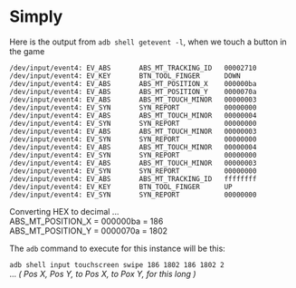 # Simply

Here is the output from `adb shell getevent -l`, when we touch a button in the game 

```
/dev/input/event4: EV_ABS       ABS_MT_TRACKING_ID   00002710
/dev/input/event4: EV_KEY       BTN_TOOL_FINGER      DOWN
/dev/input/event4: EV_ABS       ABS_MT_POSITION_X    000000ba
/dev/input/event4: EV_ABS       ABS_MT_POSITION_Y    0000070a
/dev/input/event4: EV_ABS       ABS_MT_TOUCH_MINOR   00000003
/dev/input/event4: EV_SYN       SYN_REPORT           00000000
/dev/input/event4: EV_ABS       ABS_MT_TOUCH_MINOR   00000004
/dev/input/event4: EV_SYN       SYN_REPORT           00000000
/dev/input/event4: EV_ABS       ABS_MT_TOUCH_MINOR   00000003
/dev/input/event4: EV_SYN       SYN_REPORT           00000000
/dev/input/event4: EV_ABS       ABS_MT_TOUCH_MINOR   00000004
/dev/input/event4: EV_SYN       SYN_REPORT           00000000
/dev/input/event4: EV_ABS       ABS_MT_TOUCH_MINOR   00000003
/dev/input/event4: EV_SYN       SYN_REPORT           00000000
/dev/input/event4: EV_ABS       ABS_MT_TRACKING_ID   ffffffff
/dev/input/event4: EV_KEY       BTN_TOOL_FINGER      UP
/dev/input/event4: EV_SYN       SYN_REPORT           00000000
```

Converting HEX to decimal ...     
ABS_MT_POSITION_X = 000000ba = 186    
ABS_MT_POSITION_Y = 0000070a = 1802     


The `adb` command to execute for this instance will be this:

`adb shell input touchscreen swipe 186 1802 186 1802 2`    
... *( Pos X, Pos Y, to Pos X, to Pox Y, for this long )*

